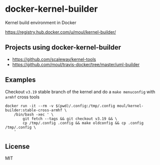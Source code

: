 docker-kernel-builder
=====================

Kernel build environment in Docker

https://registry.hub.docker.com/u/moul/kernel-builder/

Projects using docker-kernel-builder
------------------------------------

- https://github.com/scaleway/kernel-tools
- https://github.com/moul/travis-docker/tree/master/uml-builder

Examples
--------

Checkout `v3.19` stable branch of the kernel and do a `make menuconfig` with `armhf` cross tools
```
docker run -it --rm -v $(pwd)/.config:/tmp/.config moul/kernel-builder:stable-cross-armhf \
	/bin/bash -xec ' \
		git fetch --tags && git checkout v3.19 && \
		cp /tmp/.config .config && make oldconfig && cp .config /tmp/.config \
	'
```

License
-------

MIT
